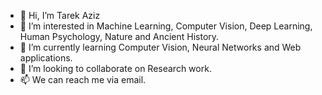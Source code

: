 - 👋 Hi, I’m Tarek Aziz
- 👀 I’m interested in Machine Learning, Computer Vision, Deep Learning, Human Psychology, Nature and Ancient History. 
- 🌱 I’m currently learning Computer Vision, Neural Networks and Web applications. 
- 💞️ I’m looking to collaborate on Research work. 
- 📫 We can reach me via email. 

<!---
taareek/taareek is a ✨ special ✨ repository because its `README.md` (this file) appears on your GitHub profile.
You can click the Preview link to take a look at your changes.
--->
